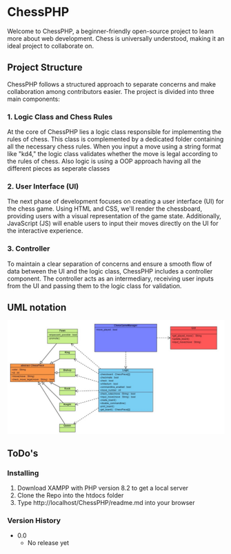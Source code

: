 # ChessPHP

Welcome to ChessPHP, a beginner-friendly open-source project to learn more about web development.
Chess is universally understood, making it an ideal project to collaborate on.

## Project Structure
ChessPHP follows a structured approach to separate concerns and make collaboration among contributors easier. The project is divided into three main components:

### 1. Logic Class and Chess Rules
At the core of ChessPHP lies a logic class responsible for implementing the rules of chess. This class is complemented by a dedicated folder containing all the necessary chess rules. When you input a move using a string format like "kd4," the logic class validates whether the move is legal according to the rules of chess. Also logic is using a OOP approach having all the different pieces as seperate classes

### 2. User Interface (UI)
The next phase of development focuses on creating a user interface (UI) for the chess game. Using HTML and CSS, we'll render the chessboard, providing users with a visual representation of the game state. Additionally, JavaScript (JS) will enable users to input their moves directly on the UI for the interactive experience.

### 3. Controller
To maintain a clear separation of concerns and ensure a smooth flow of data between the UI and the logic class, ChessPHP includes a controller component. The controller acts as an intermediary, receiving user inputs from the UI and passing them to the logic class for validation. 

## UML notation
![Bildbeschreibung](docs/UML-notation.jpg)

## ToDo's

### Installing

1. Download XAMPP with PHP version 8.2 to get a local server
2. Clone the Repo into the htdocs folder
3. Type http://localhost/ChessPHP/readme.md into your browser


### Version History

* 0.0
    * No release yet
